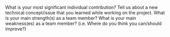 What is your most significant individual contribution?
Tell us about a new technical concept/issue that you learned while working on the project.
What is your main strength(s) as a team member?
What is your main weakness(es) as a team member? (i.e. Where do you think you can/should improve?)
